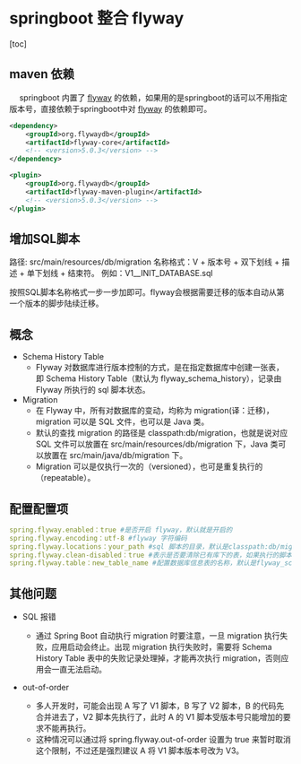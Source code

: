 # springboot 整合 flyway
[toc]
## maven 依赖
&emsp; springboot 内置了 [flyway](https://flywaydb.org) 的依赖，如果用的是springboot的话可以不用指定版本号，直接依赖于springboot中对 [flyway](https://flywaydb.org) 的依赖即可。
```xml
<dependency>
    <groupId>org.flywaydb</groupId>
    <artifactId>flyway-core</artifactId>
    <!-- <version>5.0.3</version> -->
</dependency>
```

```xml
<plugin>
    <groupId>org.flywaydb</groupId>
    <artifactId>flyway-maven-plugin</artifactId>
    <!-- <version>5.0.3</version> -->
</plugin>
```

## 增加SQL脚本
路径: src/main/resources/db/migration
名称格式：V + 版本号 + 双下划线 + 描述 + 单下划线 + 结束符。
例如：V1__INIT_DATABASE.sql

按照SQL脚本名称格式一步一步加即可。flyway会根据需要迁移的版本自动从第一个版本的脚步陆续迁移。

## 概念
* Schema History Table
    * Flyway 对数据库进行版本控制的方式，是在指定数据库中创建一张表，即 Schema History Table（默认为 flyway_schema_history），记录由 Flyway 所执行的 sql 脚本状态。
* Migration
    * 在 Flyway 中，所有对数据库的变动，均称为 migration(译：迁移)，migration 可以是 SQL 文件，也可以是 Java 类。
    * 默认的查找 migration 的路径是 classpath:db/migration，也就是说对应 SQL 文件可以放置在 src/main/resources/db/migration 下，Java 类可以放置在 src/main/java/db/migration 下。
    * Migration 可以是仅执行一次的（versioned），也可是重复执行的（repeatable）。

## 配置配置项
```yml
spring.flyway.enabled：true #是否开启 flyway，默认就是开启的
spring.flyway.encoding：utf-8 #flyway 字符编码
spring.flyway.locations：your_path #sql 脚本的目录，默认是classpath:db/migration，如果有多个用 , 隔开
spring.flyway.clean-disabled：true #表示是否要清除已有库下的表，如果执行的脚本是 V1__xxx.sql，那么会先清除已有库下的表，然后再执行脚本，这在开发环境下还挺方便，但是在生产环境下就要命了，而且它默认就是要清除，生产环境一定要自己配置设置为 true。
spring.flyway.table：new_table_name #配置数据库信息表的名称，默认是flyway_schema_history。
```

## 其他问题
* SQL 报错
    * 通过 Spring Boot 自动执行 migration 时要注意，一旦 migration 执行失败，应用启动会终止。出现 migration 执行失败时，需要将 Schema History Table 表中的失败记录处理掉，才能再次执行 migration，否则应用会一直无法启动。

* out-of-order
    * 多人开发时，可能会出现 A 写了 V1 脚本，B 写了 V2 脚本，B 的代码先合并进去了，V2 脚本先执行了，此时 A 的 V1 脚本受版本号只能增加的要求不能再执行。
    * 这种情况可以通过将 spring.flyway.out-of-order 设置为 true 来暂时取消这个限制，不过还是强烈建议 A 将 V1 脚本版本号改为 V3。